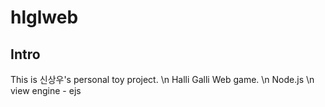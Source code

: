 # hlglweb
## Intro
 This is 신상우's personal toy project.
\n Halli Galli Web game.
\n Node.js 
\n view engine - ejs
 
